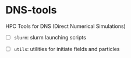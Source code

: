 # DNS-tools

HPC Tools for DNS (Direct Numerical Simulations)

- [ ] `slurm`: slurm launching scripts
- [ ] `utils`: utilities for initiate fields and particles

 
